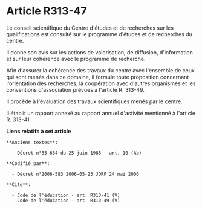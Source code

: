 # Article R313-47

Le conseil scientifique du Centre d'études et de recherches sur les qualifications est consulté sur le programme d'études et
de recherches du centre. 

Il donne son avis sur les actions de valorisation, de diffusion, d'information et sur leur cohérence avec le programme de
recherche. 

Afin d'assurer la cohérence des travaux du centre avec l'ensemble de ceux qui sont menés dans ce domaine, il formule toute
proposition concernant l'orientation des recherches, la coopération avec d'autres organismes et les conventions d'association
prévues à l'article R. 313-49. 

Il procède à l'évaluation des travaux scientifiques menés par le centre. 

Il établit un rapport annexé au rapport annuel d'activité mentionné à l'article R. 313-41.

**Liens relatifs à cet article**

	**Anciens textes**:

	  - Décret n°85-634 du 25 juin 1985 - art. 10 (Ab)

	**Codifié par**:

	  - Décret n°2006-583 2006-05-23 JORF 24 mai 2006

	**Cite**:

	  - Code de l'éducation - art. R313-41 (V)
	  - Code de l'éducation - art. R313-49 (V)
